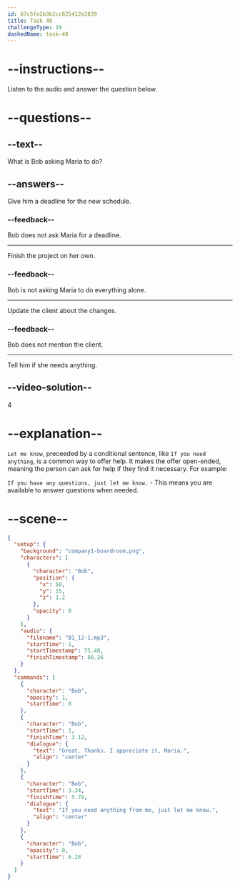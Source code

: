 ```yaml
---
id: 67c5fe2b3b2cc825412e2839
title: Task 48
challengeType: 19
dashedName: task-48
---
```


<!-- (Audio) Bob: Great. Thanks. I appreciate it, Maria. If you need anything from me, just let me know. -->

# --instructions--

Listen to the audio and answer the question below.

# --questions--

## --text--

What is Bob asking Maria to do?  

## --answers--

Give him a deadline for the new schedule.  

### --feedback--

Bob does not ask Maria for a deadline.  

---

Finish the project on her own.  

### --feedback--

Bob is not asking Maria to do everything alone.

---

Update the client about the changes.  

### --feedback--

Bob does not mention the client.

---

Tell him if she needs anything.  

## --video-solution--

4  

# --explanation--

`Let me know`, preceeded by a conditional sentence, like `If you need anything`, is a common way to offer help. It makes the offer open-ended, meaning the person can ask for help if they find it necessary. For example:

`If you have any questions, just let me know.` - This means you are available to answer questions when needed.

# --scene--

```json
{
  "setup": {
    "background": "company1-boardroom.png",
    "characters": [
      {
        "character": "Bob",
        "position": {
          "x": 50,
          "y": 15,
          "z": 1.2
        },
        "opacity": 0
      }
    ],
    "audio": {
      "filename": "B1_12-1.mp3",
      "startTime": 1,
      "startTimestamp": 75.48,
      "finishTimestamp": 80.26
    }
  },
  "commands": [
    {
      "character": "Bob",
      "opacity": 1,
      "startTime": 0
    },
    {
      "character": "Bob",
      "startTime": 1,
      "finishTime": 3.12,
      "dialogue": {
        "text": "Great. Thanks. I appreciate it, Maria.",
        "align": "center"
      }
    },
    {
      "character": "Bob",
      "startTime": 3.34,
      "finishTime": 5.78,
      "dialogue": {
        "text": "If you need anything from me, just let me know.",
        "align": "center"
      }
    },
    {
      "character": "Bob",
      "opacity": 0,
      "startTime": 6.28
    }
  ]
}
```
